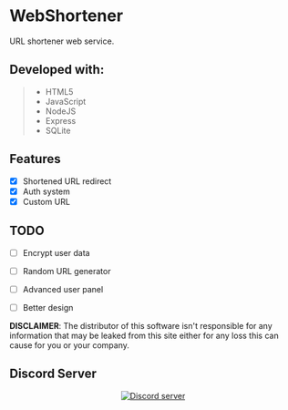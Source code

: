 # WebShortener
URL shortener web service.

## Developed with:
> - HTML5
> - JavaScript
> - NodeJS
> - Express
> - SQLite

## Features

- [x] Shortened URL redirect
- [x] Auth system
- [x] Custom URL

## TODO

- [ ] Encrypt user data
- [ ] Random URL generator
- [ ] Advanced user panel
- [ ] Better design


**DISCLAIMER**: The distributor of this software isn't responsible for any information that may be leaked from this site either for any loss this can cause for you or your company. 

## Discord Server
<p align="center">
  <a href="https://discord.gg/gHGyF2B"><img src="https://discordapp.com/api/guilds/737207462519636029/widget.png?style=banner2" alt="Discord server"></a>
</p>